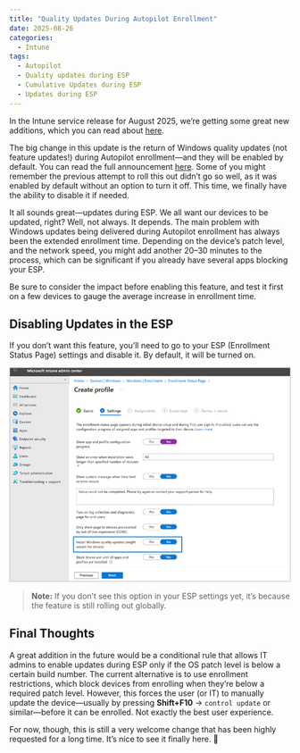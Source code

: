 ```yaml
---
title: "Quality Updates During Autopilot Enrollment"
date: 2025-08-26
categories:
  - Intune
tags:
  - Autopilot
  - Quality updates during ESP
  - Cumulative Updates during ESP
  - Updates during ESP
---
```


In the Intune service release for August 2025, we’re getting some great new additions, which you can read about [here](https://techcommunity.microsoft.com/blog/microsoftintuneblog/what%E2%80%99s-new-in-microsoft-intune-august-2025/4445612). 

The big change in this update is the return of Windows quality updates (not feature updates!) during Autopilot enrollment—and they will be enabled by default. You can read the full announcement [here](https://techcommunity.microsoft.com/blog/windows-itpro-blog/get-ready-for-windows-quality-updates-out-of-the-box/4434498).
Some of you might remember the previous attempt to roll this out didn’t go so well, as it was enabled by default without an option to turn it off. This time, we finally have the ability to disable it if needed.

It all sounds great—updates during ESP. We all want our devices to be updated, right? Well, not always. It depends. The main problem with Windows updates being delivered during Autopilot enrollment has always been the extended enrollment time. Depending on the device’s patch level, and the network speed, you might add another 20–30 minutes to the process, which can be significant if you already have several apps blocking your ESP.

Be sure to consider the impact before enabling this feature, and test it first on a few devices to gauge the average increase in enrollment time.

## Disabling Updates in the ESP

If you don’t want this feature, you’ll need to go to your ESP (Enrollment Status Page) settings and disable it. By default, it will be turned on.  

![ESP](/assets/images/2025-26-08-Updates-ESP/Toggle-ESP.png?raw=true "ESP Windows Update Toggle")

> **Note:** If you don’t see this option in your ESP settings yet, it’s because the feature is still rolling out globally.

## Final Thoughts

A great addition in the future would be a conditional rule that allows IT admins to enable updates during ESP only if the OS patch level is below a certain build number. The current alternative is to use enrollment restrictions, which block devices from enrolling when they’re below a required patch level. However, this forces the user (or IT) to manually update the device—usually by pressing **Shift+F10** → `control update` or similar—before it can be enrolled. Not exactly the best user experience.

For now, though, this is still a very welcome change that has been highly requested for a long time. It’s nice to see it finally here. 🙂
